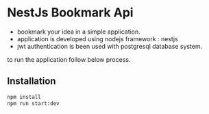 # NestJs Bookmark Api

- bookmark your idea in a simple application.
- application is developed using nodejs framework : nestjs
- jwt authentication is been used with postgresql database system.

to run the application follow below process.

## Installation

```sh
npm install
npm run start:dev
```